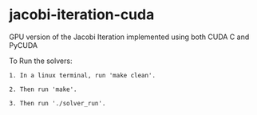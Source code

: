 # jacobi-iteration-cuda
GPU version of the Jacobi Iteration implemented using both CUDA C and PyCUDA

To Run the solvers:

    1. In a linux terminal, run 'make clean'.

    2. Then run 'make'.
    
    3. Then run './solver_run'.
